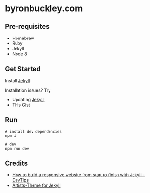 byronbuckley.com
================

## Pre-requisites
- Homebrew
- Ruby
- Jekyll
- Node 8

## Get Started
Install [Jekyll][3]

Installation issues? Try
- Updating [Jekyll][5],
- This [Gist][4]

## Run
```
# install dev dependencies
npm i

# dev
npm run dev
```

## Credits
- [How to build a responsive website from start to finish with Jekyll - DevTips][1]
- [Artists-Theme for Jekyll][2]


[1]: https://www.youtube.com/playlist?list=PLqGj3iMvMa4KQZUkRjfwMmTq_f1fbxerI
[2]: https://www.youtube.com/playlist?list=PLqGj3iMvMa4KQZUkRjfwMmTq_f1fbxerI
[3]: https://jekyllrb.com/docs/installation/macos/
[4]: https://gist.github.com/petdance/a121efa4e1ca8d1a8c371c91b9529574
[5]: https://www.iosdevlog.com/2020-12-01-update-jekyll/
